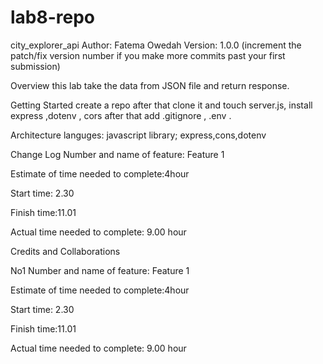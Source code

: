 # lab8-repo
city_explorer_api Author: Fatema Owedah Version: 1.0.0 (increment the patch/fix version number if you make more commits past your first submission)

Overview this lab take the data from JSON file and return response.

Getting Started create a repo after that clone it and touch server.js, install express ,dotenv , cors after that add .gitignore , .env .

Architecture languges: javascript library; express,cons,dotenv

Change Log Number and name of feature: Feature 1

Estimate of time needed to complete:4hour

Start time: 2.30

Finish time:11.01

Actual time needed to complete: 9.00 hour

Credits and Collaborations

No1 Number and name of feature: Feature 1

Estimate of time needed to complete:4hour

Start time: 2.30

Finish time:11.01

Actual time needed to complete: 9.00 hour